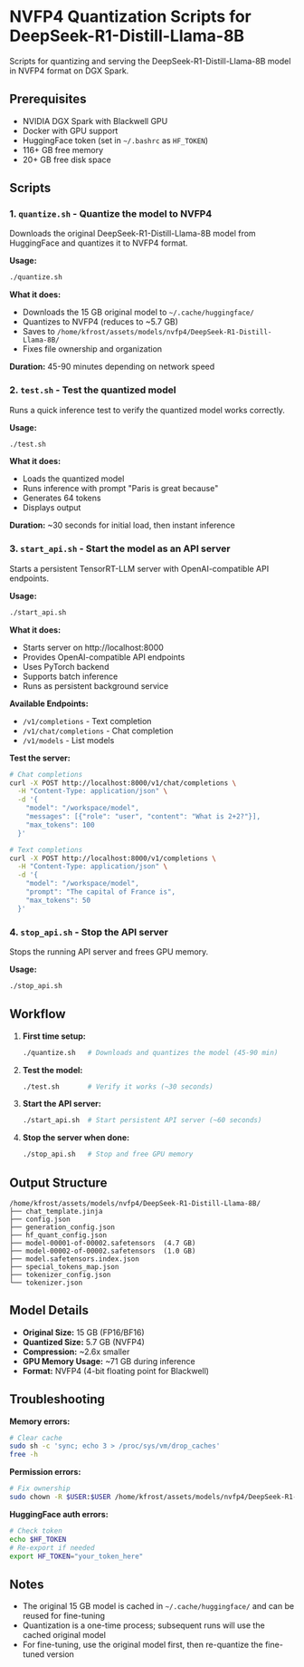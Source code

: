 # NVFP4 Quantization Scripts for DeepSeek-R1-Distill-Llama-8B

Scripts for quantizing and serving the DeepSeek-R1-Distill-Llama-8B model in NVFP4 format on DGX Spark.

## Prerequisites

- NVIDIA DGX Spark with Blackwell GPU
- Docker with GPU support
- HuggingFace token (set in `~/.bashrc` as `HF_TOKEN`)
- 116+ GB free memory
- 20+ GB free disk space

## Scripts

### 1. `quantize.sh` - Quantize the model to NVFP4

Downloads the original DeepSeek-R1-Distill-Llama-8B model from HuggingFace and quantizes it to NVFP4 format.

**Usage:**
```bash
./quantize.sh
```

**What it does:**
- Downloads the 15 GB original model to `~/.cache/huggingface/`
- Quantizes to NVFP4 (reduces to ~5.7 GB)
- Saves to `/home/kfrost/assets/models/nvfp4/DeepSeek-R1-Distill-Llama-8B/`
- Fixes file ownership and organization

**Duration:** 45-90 minutes depending on network speed

### 2. `test.sh` - Test the quantized model

Runs a quick inference test to verify the quantized model works correctly.

**Usage:**
```bash
./test.sh
```

**What it does:**
- Loads the quantized model
- Runs inference with prompt "Paris is great because"
- Generates 64 tokens
- Displays output

**Duration:** ~30 seconds for initial load, then instant inference

### 3. `start_api.sh` - Start the model as an API server

Starts a persistent TensorRT-LLM server with OpenAI-compatible API endpoints.

**Usage:**
```bash
./start_api.sh
```

**What it does:**
- Starts server on http://localhost:8000
- Provides OpenAI-compatible API endpoints
- Uses PyTorch backend
- Supports batch inference
- Runs as persistent background service

**Available Endpoints:**
- `/v1/completions` - Text completion
- `/v1/chat/completions` - Chat completion
- `/v1/models` - List models

**Test the server:**
```bash
# Chat completions
curl -X POST http://localhost:8000/v1/chat/completions \
  -H "Content-Type: application/json" \
  -d '{
    "model": "/workspace/model",
    "messages": [{"role": "user", "content": "What is 2+2?"}],
    "max_tokens": 100
  }'

# Text completions
curl -X POST http://localhost:8000/v1/completions \
  -H "Content-Type: application/json" \
  -d '{
    "model": "/workspace/model",
    "prompt": "The capital of France is",
    "max_tokens": 50
  }'
```

### 4. `stop_api.sh` - Stop the API server

Stops the running API server and frees GPU memory.

**Usage:**
```bash
./stop_api.sh
```

## Workflow

1. **First time setup:**
   ```bash
   ./quantize.sh   # Downloads and quantizes the model (45-90 min)
   ```

2. **Test the model:**
   ```bash
   ./test.sh       # Verify it works (~30 seconds)
   ```

3. **Start the API server:**
   ```bash
   ./start_api.sh  # Start persistent API server (~60 seconds)
   ```

4. **Stop the server when done:**
   ```bash
   ./stop_api.sh   # Stop and free GPU memory
   ```

## Output Structure

```
/home/kfrost/assets/models/nvfp4/DeepSeek-R1-Distill-Llama-8B/
├── chat_template.jinja
├── config.json
├── generation_config.json
├── hf_quant_config.json
├── model-00001-of-00002.safetensors  (4.7 GB)
├── model-00002-of-00002.safetensors  (1.0 GB)
├── model.safetensors.index.json
├── special_tokens_map.json
├── tokenizer_config.json
└── tokenizer.json
```

## Model Details

- **Original Size:** 15 GB (FP16/BF16)
- **Quantized Size:** 5.7 GB (NVFP4)
- **Compression:** ~2.6x smaller
- **GPU Memory Usage:** ~71 GB during inference
- **Format:** NVFP4 (4-bit floating point for Blackwell)

## Troubleshooting

**Memory errors:**
```bash
# Clear cache
sudo sh -c 'sync; echo 3 > /proc/sys/vm/drop_caches'
free -h
```

**Permission errors:**
```bash
# Fix ownership
sudo chown -R $USER:$USER /home/kfrost/assets/models/nvfp4/DeepSeek-R1-Distill-Llama-8B/
```

**HuggingFace auth errors:**
```bash
# Check token
echo $HF_TOKEN
# Re-export if needed
export HF_TOKEN="your_token_here"
```

## Notes

- The original 15 GB model is cached in `~/.cache/huggingface/` and can be reused for fine-tuning
- Quantization is a one-time process; subsequent runs will use the cached original model
- For fine-tuning, use the original model first, then re-quantize the fine-tuned version
